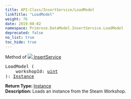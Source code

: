 ```yaml
---
title: API:Class/InsertService/LoadModel
linkTitle: "LoadModel"
weight: 76
date: 2019-08-02
namespace: Primrose.DataModel.InsertService.LoadModel
deprecated: false
no_list: true
toc_hide: true
---
```

Method of <a href="/docs/api-reference/Class/InsertService"><img src="/icons/silk/package.png"/>&nbsp;InsertService</a>
<pre class="method-declaration">
LoadModel (
    workshopId: <a class="type" href="/docs/api-reference/System/Primitives#uint32">uint</a>
): <a class="type" href="/docs/api-reference/Class/Instance">Instance</a></pre>
<b>Return Type: </b>
<a class="type" href="/docs/api-reference/Class/Instance">Instance</a>
<br/>
<b>Description: </b>
Loads an instance from the Steam Workshop.

